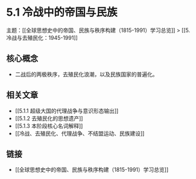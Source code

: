 # 5.1 冷战中的帝国与民族

主题：[[全球思想史中的帝国、民族与秩序构建（1815-1991）学习总览]] > [[5. 冷战与去殖民化：1945-1991]]

## 核心概念

- 二战后的两极秩序，去殖民化浪潮，以及民族国家的普遍化。

## 相关文章

- [[5.1.1 超级大国的代理战争与意识形态输出]]
- [[5.1.2 去殖民化的思想遗产]]
- [[5.1.3 本阶段核心名词解释]]
- [[冷战、去殖民化、代理战争、不结盟运动、民族建设]]

## 链接

- [[全球思想史中的帝国、民族与秩序构建（1815-1991）学习总览]]
